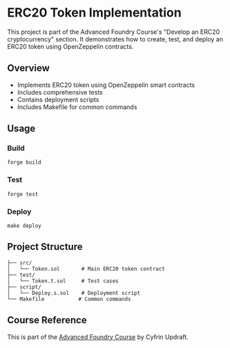 # ERC20 Token Implementation

This project is part of the Advanced Foundry Course's "Develop an ERC20 cryptocurrency" section. It demonstrates how to create, test, and deploy an ERC20 token using OpenZeppelin contracts.

## Overview

- Implements ERC20 token using OpenZeppelin smart contracts
- Includes comprehensive tests
- Contains deployment scripts
- Includes Makefile for common commands

## Usage

### Build
```shell
forge build
```

### Test
```shell
forge test
```

### Deploy
```shell
make deploy
```

## Project Structure

```
├── src/
│   └── Token.sol       # Main ERC20 token contract
├── test/
│   └── Token.t.sol     # Test cases
├── script/
│   └── Deploy.s.sol    # Deployment script
└── Makefile           # Common commands
```

## Course Reference

This is part of the [Advanced Foundry Course](https://updraft.cyfrin.io/courses/advanced-foundry) by Cyfrin Updraft.
